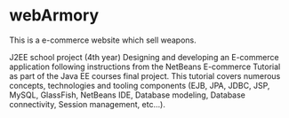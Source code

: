 webArmory
=========
This is a e-commerce website which sell weapons.

J2EE school project (4th year)
Designing and developing an E-commerce application following instructions from the NetBeans E-commerce Tutorial as part of the Java EE courses final project. 
This tutorial covers numerous concepts, technologies and tooling components (EJB, JPA, JDBC, JSP, MySQL, GlassFish, NetBeans IDE, Database modeling, Database connectivity, Session management, etc…).
